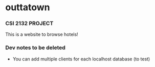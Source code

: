 # outtatown

### CSI 2132 PROJECT

This is a website to browse hotels!

### **Dev notes to be deleted**

- You can add multiple clients for each localhost database (to test)
